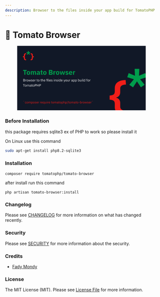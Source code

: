 ```yaml
---
description: Browser to the files inside your app build for TomatoPHP
---
```


# 📂 Tomato Browser

<figure><img src="../.gitbook/assets/screenshot (7).png" alt=""><figcaption></figcaption></figure>

### Before Installation

this package requires sqlite3 ex of PHP to work so please install it&#x20;

On Linux use this command&#x20;

```bash
sudo apt-get install php8.2-sqlite3
```

### Installation

```
composer require tomatophp/tomato-browser
```

after install run this command

```
php artisan tomato-browser:install
```



### Changelog

Please see [CHANGELOG](https://github.com/tomatophp/tomato-browser/blob/master/CHANGELOG.md) for more information on what has changed recently.

### Security

Please see [SECURITY](https://github.com/tomatophp/tomato-browser/blob/master/SECURITY.md) for more information about the security.

### Credits

* [Fady Mondy](https://www.github.ocm/3x1io)

### License

The MIT License (MIT). Please see [License File](https://github.com/tomatophp/tomato-browser/blob/master/LICENSE.md) for more information.
